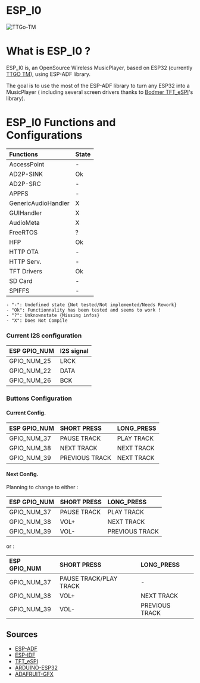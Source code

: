 ESP_I0
======================

![TTGo-TM](https://github.com/LilyGO/TTGO-TM-ESP32/blob/master/Image/T14%20V1.0.jpg)

# What is ESP_I0 ?

ESP_I0 is, an OpenSource Wireless MusicPlayer, based on ESP32 (currently [TTGO TM](https://github.com/LilyGO/TTGO-TM-ESP32)), using ESP-ADF library.

The goal is to use the most of the ESP-ADF library to turn any ESP32 into a MusicPlayer ( including several screen drivers thanks to [Bodmer TFT_eSPI](https://github.com/Bodmer/TFT_eSPI)'s library).


ESP_I0 Functions and Configurations
=============================

|Functions            | State |
| :--------           | :---- |
| AccessPoint         |   -   |
| AD2P-SINK           |   Ok  |
| AD2P-SRC            |   -   |
| APPFS               |   -   |
| GenericAudioHandler |   X   |
| GUIHandler          |   X   |
| AudioMeta           |   X   |
| FreeRTOS            |   ?   |
| HFP                 |   Ok  |
| HTTP OTA            |   -   |
| HTTP Serv.          |   -   |
| TFT Drivers         |   Ok  |
| SD Card             |   -   |
| SPIFFS              |   -   |

```
- "-": Undefined state {Not tested/Not implemented/Needs Rework}
- "Ok": Functionnality has been tested and seems to work !
- "?": Unknownstate {Missing infos}
- "X": Does Not Compile
```

### Current I2S configuration


| ESP GPIO_NUM  | I2S signal   |
| :------------ | :----------- |
| GPIO_NUM_25   | LRCK         |
| GPIO_NUM_22   | DATA         |
| GPIO_NUM_26   | BCK          |

### Buttons Configuration

#### Current Config.

| ESP GPIO_NUM  | SHORT PRESS    | LONG_PRESS |
| :------------ | :------------- | :--------- |
| GPIO_NUM_37   | PAUSE TRACK    | PLAY TRACK |
| GPIO_NUM_38   | NEXT TRACK     | NEXT TRACK |
| GPIO_NUM_39   | PREVIOUS TRACK | NEXT TRACK |

#### Next Config.

Planning to change to either :


| ESP GPIO_NUM  | SHORT PRESS   | LONG_PRESS     |
| :------------ | :------------ | :---------     |
| GPIO_NUM_37   | PAUSE TRACK   | PLAY TRACK     |
| GPIO_NUM_38   | VOL+          | NEXT TRACK     |
| GPIO_NUM_39   | VOL-          | PREVIOUS TRACK |

or :

| ESP GPIO_NUM  | SHORT PRESS            | LONG_PRESS     |
| :------------ | :--------------------- | :------------- |
| GPIO_NUM_37   | PAUSE TRACK/PLAY TRACK |       -        |
| GPIO_NUM_38   | VOL+                   | NEXT TRACK     |
| GPIO_NUM_39   | VOL-                   | PREVIOUS TRACK |

## Sources

- [ESP-ADF](https://github.com/espressif/esp-adf)
- [ESP-IDF](https://github.com/espressif/esp-idf)
- [TFT_eSPI](https://github.com/Bodmer/TFT_eSPI)
- [ARDUINO-ESP32](https://github.com/espressif/arduino-esp32)
- [ADAFRUIT-GFX](https://github.com/adafruit/Adafruit-GFX-Library)
